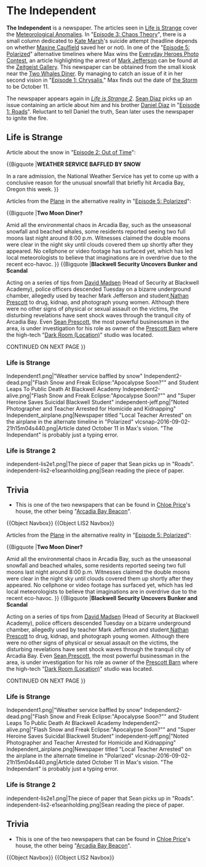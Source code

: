 #  The Independent 

**The Independent** is a newspaper. The articles seen in [Life is Strange](the_first_game.md) cover the [Meteorological Anomalies](recent_strange_weather.md). In "[Episode 3: Chaos Theory](chaos_theory.md)", there is a small column dedicated to [Kate Marsh](kate_marsh.md)'s suicide attempt (headline depends on whether [Maxine Caulfield](max_caulfield.md) saved her or not). In one of the "[Episode 5: Polarized](polarized.md)" alternative timelines where Max wins the [Everyday Heroes Photo Contest](everyday_heroes_contest.md), an article highlighting the arrest of [Mark Jefferson](mark_jefferson.md) can be found at the [Zeitgeist Gallery](zeitgeist_gallery.md). This newspaper can be obtained from the small kiosk near the [Two Whales Diner](two_whales_diner.md). By managing to catch an issue of it in her second vision in "[Episode 1: Chrysalis](chrysalis.md)," Max finds out the date of [the Storm](the_storm.md) to be October 11.

The newspaper appears again in *[Life is Strange 2](life_is_strange_2.md)*. [Sean Diaz](sean_diaz.md) picks up an issue containing an article about him and his brother [Daniel Diaz](daniel.md) in "[Episode 1: Roads](roads.md)". Reluctant to tell Daniel the truth, Sean later uses the newspaper to ignite the fire.

##  Life is Strange 
Article about the snow in "[Episode 2: Out of Time](out_of_time.md)":

{{Bigquote
|**WEATHER SERVICE BAFFLED BY SNOW**

In a rare admission, the National Weather Service has yet to come up with a conclusive reason for the unusual snowfall that briefly hit Arcadia Bay, Oregon this week.
}}

Articles from the [Plane](airplane.md) in the alternative reality in "[Episode 5: Polarized](polarized.md)":

{{Bigquote
|**Two Moon Diner?**

Amid all the environmental chaos in Arcadia Bay, such as the unseasonal snowfall and beached whales, some residents reported seeing two full moons last night around 8:00 p.m. Witnesses claimed the double moons were clear in the night sky until clouds covered them up shortly after they appeared. No cellphone or video footage has surfaced yet, which has led local meteorologists to believe that imaginations are in overdrive due to the recent eco-havoc.
}}
{{Bigquote
|**Blackwell Security Uncovers Bunker and Scandal**

Acting on a series of tips from [David Madsen](david_madsen.md) (Head of Security at Blackwell Academy), police officers descended Tuesday on a bizarre underground chamber, allegedly used by teacher Mark Jefferson and student[ Nathan Prescott](_nathan_prescott.md) to drug, kidnap, and photograph young women. Although there were no other signs of physical or sexual assault on the victims, the disturbing revelations have sent shock waves through the tranquil city of Arcadia Bay. Even [Sean Prescott](sean_prescott.md), the most powerful businessman in the area, is under investigation for his role as owner of the [Prescott Barn](farmhouse.md) where the high-tech "[Dark Room (Location)](dark_room.md)" studio was located.

CONTINUED ON NEXT PAGE
}}

###  Life is Strange 

Independent1.png|"Weather service baffled by snow"
Independent2-dead.png|"Flash Snow and Freak Eclipse:"Apocalypse Soon?"" and Student Leaps To Public Death At Blackwell Academy
Independent2-alive.png|"Flash Snow and Freak Eclipse:"Apocalypse Soon?"" and "Super Heroine Saves Suicidal Blackwell Student"
independent-jeff.png|"Noted Photographer and Teacher Arrested for Homicide and Kidnapping"
Independent_airplane.png|Newspaper titled "Local Teacher Arrested" on the airplane in the alternate timeline in "Polarized"
vlcsnap-2016-09-02-21h15m04s440.png|Article dated October 11 in Max's vision. "The Independant" is probably just a typing error.

### Life is Strange 2

independent-lis2e1.png|The piece of paper that Sean picks up in "Roads".
independent-lis2-e1seanholding.png|Sean reading the piece of paper.

##  Trivia 
* This is one of the two newspapers that can be found in [Chloe Price](chloe_price.md)'s house, the other being "[Arcadia Bay Beacon](arcadia_bay_beacon.md)".

{{Object Navbox}}
{{Object LIS2 Navbox}}

Articles from the [Plane](airplane.md) in the alternative reality in "[Episode 5: Polarized](polarized.md)":

{{Bigquote
|**Two Moon Diner?**

Amid all the environmental chaos in Arcadia Bay, such as the unseasonal snowfall and beached whales, some residents reported seeing two full moons last night around 8:00 p.m. Witnesses claimed the double moons were clear in the night sky until clouds covered them up shortly after they appeared. No cellphone or video footage has surfaced yet, which has led local meteorologists to believe that imaginations are in overdrive due to the recent eco-havoc.
}}
{{Bigquote
|**Blackwell Security Uncovers Bunker and Scandal**

Acting on a series of tips from [David Madsen](david_madsen.md) (Head of Security at Blackwell Academy), police officers descended Tuesday on a bizarre underground chamber, allegedly used by teacher Mark Jefferson and student[ Nathan Prescott](_nathan_prescott.md) to drug, kidnap, and photograph young women. Although there were no other signs of physical or sexual assault on the victims, the disturbing revelations have sent shock waves through the tranquil city of Arcadia Bay. Even [Sean Prescott](sean_prescott.md), the most powerful businessman in the area, is under investigation for his role as owner of the [Prescott Barn](farmhouse.md) where the high-tech "[Dark Room (Location)](dark_room.md)" studio was located.

CONTINUED ON NEXT PAGE
}}

###  Life is Strange 

Independent1.png|"Weather service baffled by snow"
Independent2-dead.png|"Flash Snow and Freak Eclipse:"Apocalypse Soon?"" and Student Leaps To Public Death At Blackwell Academy
Independent2-alive.png|"Flash Snow and Freak Eclipse:"Apocalypse Soon?"" and "Super Heroine Saves Suicidal Blackwell Student"
independent-jeff.png|"Noted Photographer and Teacher Arrested for Homicide and Kidnapping"
Independent_airplane.png|Newspaper titled "Local Teacher Arrested" on the airplane in the alternate timeline in "Polarized"
vlcsnap-2016-09-02-21h15m04s440.png|Article dated October 11 in Max's vision. "The Independant" is probably just a typing error.

### Life is Strange 2

independent-lis2e1.png|The piece of paper that Sean picks up in "Roads".
independent-lis2-e1seanholding.png|Sean reading the piece of paper.

##  Trivia 
* This is one of the two newspapers that can be found in [Chloe Price](chloe_price.md)'s house, the other being "[Arcadia Bay Beacon](arcadia_bay_beacon.md)".

{{Object Navbox}}
{{Object LIS2 Navbox}}

